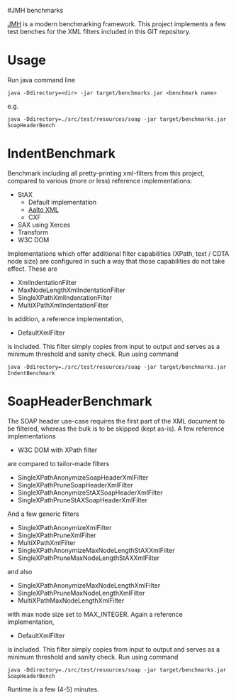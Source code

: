 #JMH benchmarks

[JMH] is a modern benchmarking framework. This project implements a few test benches for the XML filters included in this GIT repository.

# Usage
Run java command line

```
java -Ddirectory=<dir> -jar target/benchmarks.jar <benchmark name>
```

e.g. 

```
java -Ddirectory=./src/test/resources/soap -jar target/benchmarks.jar SoapHeaderBench
```

# IndentBenchmark
Benchmark including all pretty-printing xml-filters from this project, compared to various (more or less) reference implementations:

 * StAX
   * Default implementation
   * [Aalto XML]
   * CXF
 * SAX using Xerces
 * Transform
 * W3C DOM 

Implementations which offer additional filter capabilities (XPath, text / CDTA node size) are configured in such a way that those capabilities do not take effect. These are

 * XmlIndentationFilter
 * MaxNodeLengthXmlIndentationFilter
 * SingleXPathXmlIndentationFilter
 * MultiXPathXmlIndentationFilter

In addition, a reference implementation, 
 
 * DefaultXmlFilter

is included. This filter simply copies from input to output and serves as a minimum threshold and sanity check. Run using command

```
java -Ddirectory=./src/test/resources/soap -jar target/benchmarks.jar IndentBenchmark
```

# SoapHeaderBenchmark
The SOAP header use-case requires the first part of the XML document to be filtered, whereas the bulk is to be skipped (kept as-is). A few reference implementations
 
 * W3C DOM with XPath filter

are compared to tailor-made filters

 * SingleXPathAnonymizeSoapHeaderXmlFilter 
 * SingleXPathPruneSoapHeaderXmlFilter 
 * SingleXPathAnonymizeStAXSoapHeaderXmlFilter
 * SingleXPathPruneStAXSoapHeaderXmlFilter
 
And a few generic filters

 * SingleXPathAnonymizeXmlFilter 
 * SingleXPathPruneXmlFilter
 * MultiXPathXmlFilter
 * SingleXPathAnonymizeMaxNodeLengthStAXXmlFilter
 * SingleXPathPruneMaxNodeLengthStAXXmlFilter

and also

 * SingleXPathAnonymizeMaxNodeLengthXmlFilter 
 * SingleXPathPruneMaxNodeLengthXmlFilter
 * MultiXPathMaxNodeLengthXmlFilter
 
with max node size set to MAX_INTEGER. Again a reference implementation, 
 
 * DefaultXmlFilter

is included. This filter simply copies from input to output and serves as a minimum threshold and sanity check. Run using command


```
java -Ddirectory=./src/test/resources/soap -jar target/benchmarks.jar SoapHeaderBench
```

Runtime is a few (4-5) minutes.

[JMH]: http://openjdk.java.net/projects/code-tools/jmh/
[Aalto XML]: https://github.com/FasterXML/aalto-xml